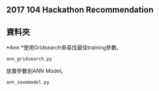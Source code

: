 ## 2017 104 Hackathon Recommendation
## 資料夾
*Ann
 *使用Gridsearch來尋找最佳training參數。
```
ann_gridsearch.py
```
放置參數到ANN Model。
```
ann_savemodel.py
```
